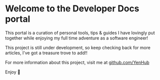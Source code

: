 # Welcome to the Developer Docs portal

This portal is a curation of personal tools, tips & guides I have lovingly put together while enjoying my full time adventure as a software engineer!

This project is still under development, so keep checking back for more articles, I've got a treasure trove to add!!

For more information about this project, visit me at [github.com/YenHub](https://github.com/YenHub/developer-docs)

Enjoy 🚀
